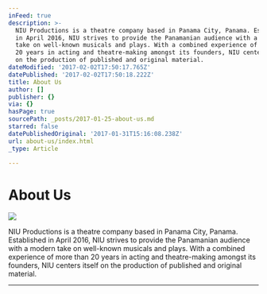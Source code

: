 ```yaml
---
inFeed: true
description: >-
  NIU Productions is a theatre company based in Panama City, Panama. Established
  in April 2016, NIU strives to provide the Panamanian audience with a modern
  take on well-known musicals and plays. With a combined experience of more than
  20 years in acting and theatre-making amongst its founders, NIU centers itself
  on the production of published and original material.
dateModified: '2017-02-02T17:50:17.765Z'
datePublished: '2017-02-02T17:50:18.222Z'
title: About Us
author: []
publisher: {}
via: {}
hasPage: true
sourcePath: _posts/2017-01-25-about-us.md
starred: false
datePublishedOriginal: '2017-01-31T15:16:08.238Z'
url: about-us/index.html
_type: Article

---
```

# About Us
![](https://s3-us-west-2.amazonaws.com/the-grid-img/p/91675cb8a8c68cadb8966a88d26c0d018ec8a199.png)

NIU Productions is a theatre company based in Panama City, Panama. Established in April 2016, NIU strives to provide the Panamanian audience with a modern take on well-known musicals and plays. With a combined experience of more than 20 years in acting and theatre-making amongst its founders, NIU centers itself on the production of published and original material.

---